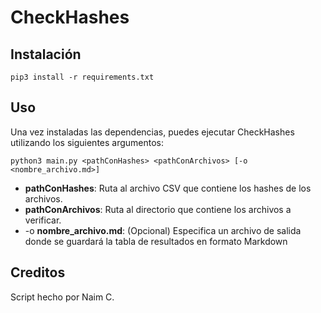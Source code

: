 # CheckHashes

## Instalación

````pip3 install -r requirements.txt````

## Uso

Una vez instaladas las dependencias, puedes ejecutar CheckHashes utilizando los siguientes argumentos:

````python3 main.py <pathConHashes> <pathConArchivos> [-o <nombre_archivo.md>]````

- **pathConHashes**: Ruta al archivo CSV que contiene los hashes de los archivos.
- **pathConArchivos**: Ruta al directorio que contiene los archivos a verificar.
- -o **nombre_archivo.md**: (Opcional) Especifica un archivo de salida donde se guardará la tabla de resultados en formato Markdown


## Creditos

Script hecho por Naim C.

